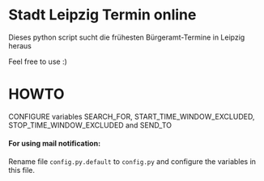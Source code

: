 # Stadt Leipzig Termin online
 Dieses python script sucht die frühesten Bürgeramt-Termine in Leipzig heraus

Feel free to use :)


# HOWTO

CONFIGURE variables SEARCH_FOR, START_TIME_WINDOW_EXCLUDED, STOP_TIME_WINDOW_EXCLUDED and SEND_TO

#### For using mail notification:
Rename file ```config.py.default``` to ```config.py``` and configure the variables in this file.
